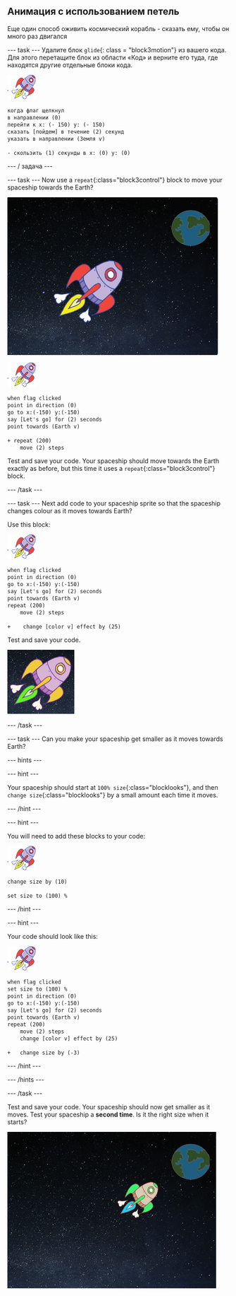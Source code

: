 ## Анимация с использованием петель

Еще один способ оживить космический корабль - сказать ему, чтобы он много раз двигался

\--- task \--- Удалите блок `glide`{: class = "block3motion"} из вашего кода. Для этого перетащите блок из области «Код» и верните его туда, где находятся другие отдельные блоки кода.

![Космический корабль спрайт](images/sprite-spaceship.png)

```blocks3
когда флаг щелкнул
в направлении (0)
перейти к x: (- 150) y: (- 150)
сказать [пойдем] в течение (2) секунд
указать в направлении (Земля v)

- скользить (1) секунды в x: (0) y: (0)
```

\--- / задача \---

\--- task \--- Now use a `repeat`{:class="block3control"} block to move your spaceship towards the Earth?

![Тестирование анимации космического корабля](images/space-animate-stage.png)

![Spaceship sprite](images/sprite-spaceship.png)

```blocks3
when flag clicked
point in direction (0)
go to x:(-150) y:(-150)
say [Let's go] for (2) seconds
point towards (Earth v)

+ repeat (200)
    move (2) steps
```

Test and save your code. Your spaceship should move towards the Earth exactly as before, but this time it uses a `repeat`{:class="block3control"} block.

\--- /task \---

\--- task \--- Next add code to your spaceship sprite so that the spaceship changes colour as it moves towards Earth?

Use this block:

![Spaceship sprite](images/sprite-spaceship.png)

```blocks3
when flag clicked
point in direction (0)
go to x:(-150) y:(-150)
say [Let's go] for (2) seconds
point towards (Earth v)
repeat (200)
    move (2) steps

+    change [color v] effect by (25)
```

Test and save your code.

![Testing a colour-changing spaceship](images/space-colour-test.png)

\--- /task \---

\--- task \--- Can you make your spaceship get smaller as it moves towards Earth?

\--- hints \---

\--- hint \---

Your spaceship should start at `100% size`{:class="blocklooks"}, and then `change size`{:class="blocklooks"} by a small amount each time it moves.

\--- /hint \---

\--- hint \---

You will need to add these blocks to your code:

![Космический корабль спрайт](images/sprite-spaceship.png)

```blocks3
change size by (10)

set size to (100) %
```

\--- /hint \---

\--- hint \---

Your code should look like this:

![Spaceship sprite](images/sprite-spaceship.png)

```blocks3
when flag clicked
set size to (100) %
point in direction (0)
go to x:(-150) y:(-150)
say [Let's go] for (2) seconds
point towards (Earth v)
repeat (200)
    move (2) steps
    change [color v] effect by (25)

+   change size by (-3)
```

\--- /hint \---

\--- /hints \---

\--- /task \---

Test and save your code. Your spaceship should now get smaller as it moves. Test your spaceship a **second time**. Is it the right size when it starts?

![Testing a shrinking spaceship](images/space-size-test.png)